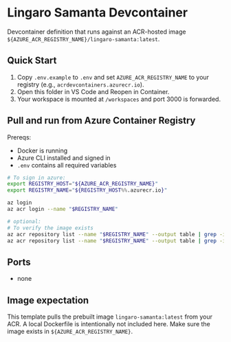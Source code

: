 # Lingaro Samanta Devcontainer

Devcontainer definition that runs against an ACR-hosted image `${AZURE_ACR_REGISTRY_NAME}/lingaro-samanta:latest`.

## Quick Start

1. Copy `.env.example` to `.env` and set `AZURE_ACR_REGISTRY_NAME` to your registry (e.g., `acrdevcontainers.azurecr.io`).
2. Open this folder in VS Code and Reopen in Container.
3. Your workspace is mounted at `/workspaces` and port 3000 is forwarded.

## Pull and run from Azure Container Registry

Prereqs:

- Docker is running
- Azure CLI installed and signed in
- `.env` contains all required variables

```bash
# To sign in azure:
export REGISTRY_HOST="${AZURE_ACR_REGISTRY_NAME}"
export REGISTRY_NAME="${REGISTRY_HOST%%.azurecr.io}"

az login
az acr login --name "$REGISTRY_NAME"

# optional:
# To verify the image exists
az acr repository list --name "$REGISTRY_NAME" --output table | grep -i lingaro-samanta || echo "Warning: lingaro-samanta image not found in registry!"
az acr repository list --name "$REGISTRY_NAME" --output table | grep -i lingaro-samanta-dbx164lts || echo "Warning: lingaro-samanta-dbx164lts image not found in registry!"
```

## Ports

- none

## Image expectation

This template pulls the prebuilt image `lingaro-samanta:latest` from your ACR. A local Dockerfile is intentionally not included here. Make sure the image exists in `${AZURE_ACR_REGISTRY_NAME}`.
